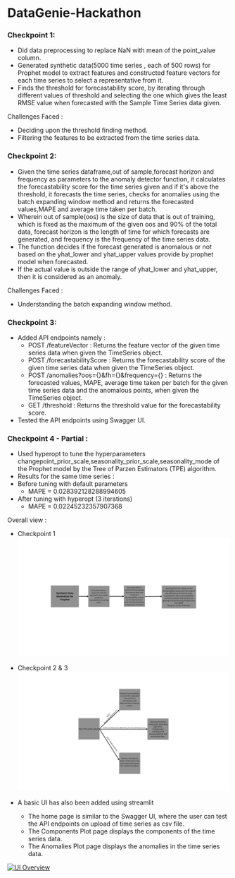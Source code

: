 # DataGenie-Hackathon

### Checkpoint 1:
 - Did data preprocessing to replace NaN with mean of the point_value column.
 - Generated synthetic data(5000 time series , each of 500 rows) for Prophet model to extract features and constructed feature vectors for each time series to select a representative from it.
 - Finds the threshold for forecastability score, by iterating through different values of threshold and selecting the one which gives the least RMSE value when forecasted with the Sample Time Series data given.

Challenges Faced :
 - Deciding upon the threshold finding method.
 - Filtering the features to be extracted from the time series data.

### Checkpoint 2:
 - Given the time series dataframe,out of sample,forecast horizon and frequency as parameters to the anomaly detector function, it calculates the forecastability score for the time series given and 
if it's above the threshold, it forecasts the time series, checks for anomalies using the batch expanding window method and returns the forecasted values,MAPE and average time taken per batch.
 - Wherein out of sample(oos) is the size of data that is out of training, which is fixed as the maximum of the given oos and 90% of the total data, forecast horizon is the length of time for which forecasts are generated,
and frequency is the frequency of the time series data.
 - The function decides if the forecast generated is anomalous or not based on the yhat_lower and yhat_upper values provide by prophet model when forecasted. 
 - If the actual value is outside the range of yhat_lower and yhat_upper, then it is considered as an anomaly.

Challenges Faced :
 - Understanding the batch expanding window method.

### Checkpoint 3:

 - Added API endpoints namely :
      - POST /featureVector : Returns the feature vector of the given time series data when given the TimeSeries object.
      - POST /forecastabilityScore : Returns the forecastability score of the given time series data when given the TimeSeries object.
      - POST /anomalies?oos={}&fh={}&frequency={} : Returns the forecasted values, MAPE, average time taken per batch for the given time series data and the anomalous points, when given the TimeSeries object.
      - GET /threshold : Returns the threshold value for the forecastability score.
 - Tested the API endpoints using Swagger UI.

### Checkpoint 4 - Partial :
 - Used hyperopt to tune the hyperparameters changepoint_prior_scale,seasonality_prior_scale,seasonality_mode of the Prophet model by the Tree of Parzen Estimators (TPE) algorithm.
 - Results for the same time series :
 - Before tuning with default parameters
   - MAPE =  0.028392128288994605
 - After tuning with hyperopt (3 iterations)
   - MAPE =  0.02245232357907368

Overall view :
- Checkpoint 1
![img_2.png](img_2.png)

- Checkpoint 2 & 3
![img_1.png](img_1.png)

- A basic UI has also been added using streamlit
  - The home page is similar to the Swagger UI, where the user can test the API endpoints on upload of time series as csv file.
  - The Components Plot page displays the components of the time series data.
  - The Anomalies Plot page displays the anomalies in the time series data.

[![UI Overview](https://img.youtube.com/vi/2fwZ0ki3bbE/0.jpg)](https://www.youtube.com/watch?v=2fwZ0ki3bbE)